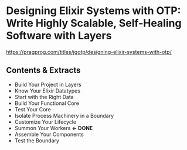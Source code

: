 # Designing Elixir Systems with OTP: Write Highly Scalable, Self-Healing Software with Layers

https://pragprog.com/titles/jgotp/designing-elixir-systems-with-otp/

## Contents & Extracts

- Build Your Project in Layers
- Know Your Elixir Datatypes
- Start with the Right Data
- Build Your Functional Core
- Test Your Core
- Isolate Process Machinery in a Boundary
- Customize Your Lifecycle
- Summon Your Workers **<- DONE**
- Assemble Your Components
- Test the Boundary

